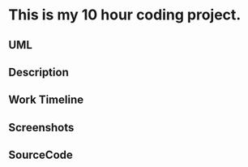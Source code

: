 # This is my 10 hour coding project.

## UML

## Description

## Work Timeline

## Screenshots

## SourceCode


